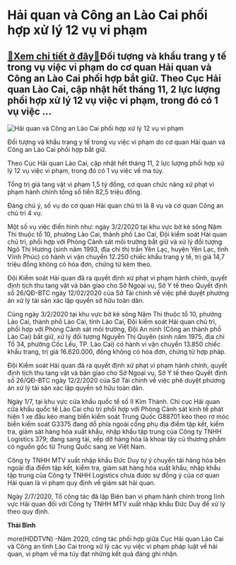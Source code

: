 Hải quan và Công an Lào Cai phối hợp xử lý 12 vụ vi phạm
========================================================

[:gift:Xem chi tiết ở đây:gift:](https://hddtvn.com/hai-quan-va-cong-an-lao-cai-phoi-hop-xu-ly-12-vu-vi-pham/)Đối tượng và khẩu trang y tế trong vụ việc vi phạm do cơ quan Hải quan và Công an Lào Cai phối hợp bắt giữ. Theo Cục Hải quan Lào Cai, cập nhật hết tháng 11, 2 lực lượng phối hợp xử lý 12 vụ việc vi phạm, trong đó có 1 vụ việc …
------------------------------------------------------------------------------------------------------------------------------------------------------------------------------------------------------------------------------------





![Hải quan và Công an Lào Cai phối hợp xử lý 12 vụ vi phạm](https://hddtvn.com/wp-content/uploads/2021/01/1548_25d188310f7aa7e858b23bfa8442241e.jpg "Hải quan và Công an Lào Cai phối hợp xử lý 12 vụ vi phạm")


 Đối tượng và khẩu trang y tế trong vụ việc vi phạm do cơ quan Hải quan và Công an Lào Cai phối hợp bắt giữ.



Theo Cục Hải quan Lào Cai, cập nhật hết tháng 11, 2 lực lượng phối hợp xử lý 12 vụ việc vi phạm, trong đó có 1 vụ việc về ma túy.


Tổng trị giá tang vật vi phạm 1,5 tỷ đồng, cơ quan chức năng xử phạt vi phạm hành chính tổng số tiền 82,5 triệu đồng.


Đáng chú ý, số vụ do cơ quan Hải quan chủ trì là 8 vụ và cơ quan Công an chủ trì 4 vụ.


Một số vụ việc điển hình như: ngày 3/2/2020 tại khu vực bờ kè sông Nậm Thi thuộc tổ 10, phường Lào Cai, thành phố Lào Cai, Đội kiểm soát Hải quan chủ trì, phối hợp với Phòng Cảnh sát môi trường bắt giữ và xử lý đối tượng Ngô Thị Hương (sinh năm 1993, địa chỉ thị trấn Yên Lạc, huyện Yên Lạc, tỉnh Vĩnh Phúc) có hành vi vận chuyển 12.250 chiếc khẩu trang y tế, trị giá 14,7 triệu đồng không có hóa đơn, chứng từ kèm theo.


Đội Kiểm soát Hải quan đã ra quyết định xử phạt vi phạm hành chính, quyết định tịch thu tang vật và bản giao cho Sở Ngoại vụ, Sở Y tế theo Quyết định số 26/QĐ-BTC ngày 12/02/2020 của Sở Tài chính về việc phê duyệt phương án xử lý tài sản xác lập quyền sở hữu toàn dân.


Cùng ngày 3/2/2020 tại khu vực bờ kè sông Nậm Thi thuộc tổ 10, phường Lào Cai, thành phố Lào Cai, tỉnh Lào Cai, Đội kiểm soát Hải quan chủ trì, phối hợp với Phòng Cảnh sát môi trường, Đội An ninh (Công an thành phố Lào Cai) bắt giữ, xử lý đối tượng Nguyễn Thị Quyên (sinh năm 1975, địa chỉ Tổ 34, phường Cốc Lếu, TP. Lào Cai) có hành vi vận chuyển 13.850 chiếc khẩu trang, trị giá 16.620.000, đồng không có hóa đơn, chứng từ hợp pháp.


Đội Kiểm soát Hải quan đã ra quyết định xử phạt vi phạm hành chính, quyết định tịch thu tang vật và bản giao cho Sở Ngoại vụ, Sở Y tế theo Quyết định số 26/QĐ-BTC ngày 12/2/2020 của Sở Tài chính về việc phê duyệt phương án xử lý tài sản xác lập quyền sở hữu toàn dân.


Ngày 1/7, tại khu vực cửa khẩu quốc tế số II Kim Thành. Chi cục Hải quan cửa khẩu quốc tế Lào Cai chủ trì phổi hợp với Phòng Cảnh sát kinh tế phát hiện 1 xe đầu kéo mang biển kiểm soát Trung Quốc G88701 kéo theo rơ móc biển kiểm soát G3375 đang dỗ phía ngoài cổng phụ địa điểm tập kết, kiểm tra, giám sát hàng hóa xuất khẩu, nhập khẩu tập trung của Công ty TNHH Logistics 379; đang sang tải, xếp dỡ hàng hóa là khoai tây củ thương phẩm có nguồn gốc từ Trung Quốc sang xe Việt Nam.


Công ty TNHH MTV xuất nhập khẩu Đức Duy tự ý chuyển tải hàng hóa bên ngoài địa điểm tập kết, kiểm tra, giám sát hàng hóa xuất khẩu, nhập khẩu tập trung của Công ty TNHH Logistics chưa được sự đồng ý của cơ quan Hải quan là vi phạm quy định về giám sát hải quan.


Ngày 2/7/2020, Tổ công tác đã lập Biên ban vi phạm hành chính trong lĩnh vực Hải quan đối với Công ty TNHH MTV xuất nhập khẩu Đức Duy để xử lý theo quy định.




**Thái Bình**



more(HDDTVN) -Năm 2020, công tác phối hợp giữa Cục Hải quan Lào Cai và Công an tỉnh Lào Cai trong xử lý các vụ việc vi phạm pháp luật về hải quan, vi phạm về ma túy đạt những kết quả đáng ghi nhận.

